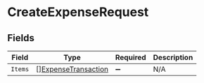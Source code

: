 # CreateExpenseRequest


## Fields

| Field                                                             | Type                                                              | Required                                                          | Description                                                       |
| ----------------------------------------------------------------- | ----------------------------------------------------------------- | ----------------------------------------------------------------- | ----------------------------------------------------------------- |
| `Items`                                                           | [][ExpenseTransaction](../../models/shared/expensetransaction.md) | :heavy_minus_sign:                                                | N/A                                                               |